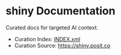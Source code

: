 # shiny Documentation

Curated docs for targeted AI context.

- Curation Index: [INDEX.xml](INDEX.xml)
- Curation Source: <https://shiny.posit.co>
